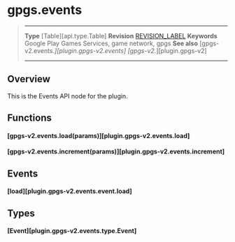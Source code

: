# gpgs.events

> --------------------- ------------------------------------------------------------------------------------------
> __Type__              [Table][api.type.Table]
> __Revision__          [REVISION_LABEL](REVISION_URL)
> __Keywords__          Google Play Games Services, game network, gpgs
> __See also__          [gpgs-v2.events.*][plugin.gpgs-v2.events]
>                       [gpgs-v2.*][plugin.gpgs-v2]
> --------------------- ------------------------------------------------------------------------------------------

## Overview

This is the Events API node for the plugin.

## Functions

#### [gpgs-v2.events.load(params)][plugin.gpgs-v2.events.load]

#### [gpgs-v2.events.increment(params)][plugin.gpgs-v2.events.increment]

## Events

#### [load][plugin.gpgs-v2.events.event.load]

## Types

#### [Event][plugin.gpgs-v2.events.type.Event]